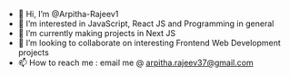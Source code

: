 - 👋 Hi, I’m @Arpitha-Rajeev1
- 👀 I’m interested in JavaScript, React JS and Programming in general
- 🌱 I’m currently making projects in Next JS
- 💞️ I’m looking to collaborate on interesting Frontend Web Development projects
- 📫 How to reach me : email me @ arpitha.rajeev37@gmail.com

<!---
Arpitha-Rajeev1/Arpitha-Rajeev1 is a ✨ special ✨ repository because its `README.md` (this file) appears on your GitHub profile.
You can click the Preview link to take a look at your changes.
--->
